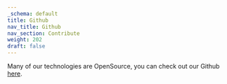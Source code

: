 ```yaml
---
_schema: default
title: Github
nav_title: Github
nav_section: Contribute
weight: 202
draft: false
---
```

Many of our technologies are OpenSource, you can check out our Github [here](https://github.com/diodechain/diode_client).

&nbsp;

&nbsp;